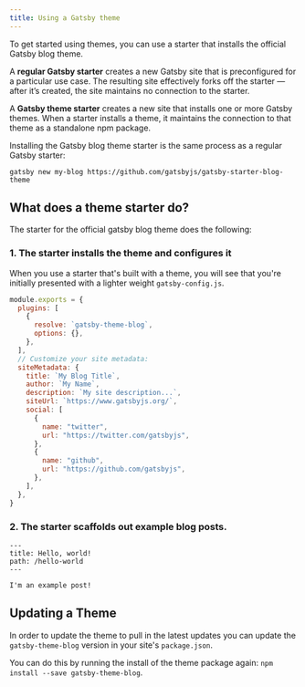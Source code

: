 ```yaml
---
title: Using a Gatsby theme
---
```


To get started using themes, you can use a starter that installs the official Gatsby blog theme.

A **regular Gatsby starter** creates a new Gatsby site that is preconfigured for a particular use case. The resulting site effectively forks off the starter — after it’s created, the site maintains no connection to the starter.

A **Gatsby theme starter** creates a new site that installs one or more Gatsby themes. When a starter installs a theme, it maintains the connection to that theme as a standalone npm package.

Installing the Gatsby blog theme starter is the same process as a regular Gatsby starter:

```shell
gatsby new my-blog https://github.com/gatsbyjs/gatsby-starter-blog-theme
```

## What does a theme starter do?

The starter for the official gatsby blog theme does the following:

### 1. The starter installs the theme and configures it

When you use a starter that's built with a theme, you will see that you're initially presented with a lighter weight `gatsby-config.js`.

```javascript:title=gatsby-config.js
module.exports = {
  plugins: [
    {
      resolve: `gatsby-theme-blog`,
      options: {},
    },
  ],
  // Customize your site metadata:
  siteMetadata: {
    title: `My Blog Title`,
    author: `My Name`,
    description: `My site description...`,
    siteUrl: `https://www.gatsbyjs.org/`,
    social: [
      {
        name: "twitter",
        url: "https://twitter.com/gatsbyjs",
      },
      {
        name: "github",
        url: "https://github.com/gatsbyjs",
      },
    ],
  },
}
```

### 2. The starter scaffolds out example blog posts.

```md:title=/content/posts/hello-world.mdx
---
title: Hello, world!
path: /hello-world
---

I'm an example post!
```

## Updating a Theme

In order to update the theme to pull in the latest updates you can update the `gatsby-theme-blog` version in your site's `package.json`.

You can do this by running the install of the theme package again: `npm install --save gatsby-theme-blog`.
